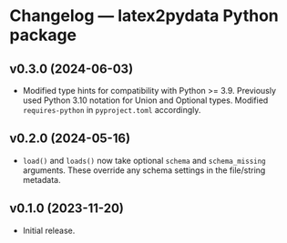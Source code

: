 # Changelog — latex2pydata Python package


## v0.3.0 (2024-06-03)

*  Modified type hints for compatibility with Python >= 3.9.  Previously used
   Python 3.10 notation for Union and Optional types.  Modified
   `requires-python` in `pyproject.toml` accordingly.


## v0.2.0 (2024-05-16)

*  `load()` and `loads()` now take optional `schema` and `schema_missing`
   arguments.  These override any schema settings in the file/string metadata.


## v0.1.0 (2023-11-20)

*  Initial release.
